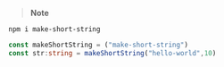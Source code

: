 >**Note**
```
npm i make-short-string
```


```typescript
const makeShortString = ("make-short-string")
const str:string = makeShortString("hello-world",10)
```
